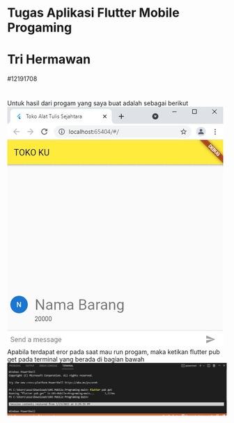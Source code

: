 # Tugas Aplikasi Flutter Mobile Progaming
# Tri Hermawan 
#12191708
#
Untuk hasil dari progam yang saya buat adalah sebagai berikut 
![](gambar.jpg)
Apabila terdapat eror pada saat mau run progam, maka ketikan flutter pub get pada terminal yang berada di bagian bawah
![](prog.jpg)
